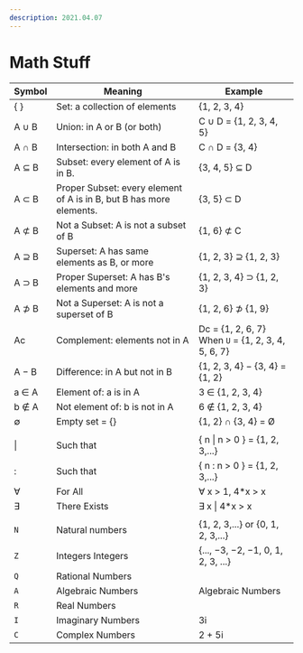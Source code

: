 ```yaml
---
description: 2021.04.07
---
```


# Math Stuff

| Symbol | Meaning                                                             | Example                                            |
| ------ | ------------------------------------------------------------------- | -------------------------------------------------- |
| { }    | Set: a collection of elements                                       | {1, 2, 3, 4}                                       |
| A ∪ B  | Union: in A or B (or both)                                          | C ∪ D = {1, 2, 3, 4, 5}                            |
| A ∩ B  | Intersection: in both A and B                                       | C ∩ D = {3, 4}                                     |
| A ⊆ B  | Subset: every element of A is in B.                                 | {3, 4, 5} ⊆ D                                      |
| A ⊂ B  | Proper Subset: every element of A is in B, but B has more elements. | {3, 5} ⊂ D                                         |
| A ⊄ B  | Not a Subset: A is not a subset of B                                | {1, 6} ⊄ C                                         |
| A ⊇ B  | Superset: A has same elements as B, or more                         | {1, 2, 3} ⊇ {1, 2, 3}                              |
| A ⊃ B  | Proper Superset: A has B's elements and more                        | {1, 2, 3, 4} ⊃ {1, 2, 3}                           |
| A ⊅ B  | Not a Superset: A is not a superset of B                            | {1, 2, 6} ⊅ {1, 9}                                 |
| Ac     | Complement: elements not in A                                       | Dc = {1, 2, 6, 7} When `U` = {1, 2, 3, 4, 5, 6, 7} |
| A − B  | Difference: in A but not in B                                       | {1, 2, 3, 4} − {3, 4} = {1, 2}                     |
| a ∈ A  | Element of: a is in A                                               | 3 ∈ {1, 2, 3, 4}                                   |
| b ∉ A  | Not element of: b is not in A                                       | 6 ∉ {1, 2, 3, 4}                                   |
| ∅      | Empty set = {}                                                      | {1, 2} ∩ {3, 4} = Ø                                |
|        |                                                                     |                                                    |
| \|     | Such that                                                           | { n \| n > 0 } = {1, 2, 3,...}                     |
| :      | Such that                                                           | { n : n > 0 } = {1, 2, 3,...}                      |
| ∀      | For All                                                             | ∀ x > 1, 4\*x > x                                  |
| ∃      | There Exists                                                        | ∃ x \| 4\*x > x                                    |
|        |                                                                     |                                                    |
| `N`    | Natural numbers                                                     | {1, 2, 3,...} or {0, 1, 2, 3,...}                  |
| `Z`    | Integers Integers                                                   | {..., −3, −2, −1, 0, 1, 2, 3, ...}                 |
| `Q`    | Rational Numbers                                                    |                                                    |
| `A`    | Algebraic Numbers                                                   | Algebraic Numbers                                  |
| `R`    | Real Numbers                                                        |                                                    |
| `I`    | Imaginary Numbers                                                   | 3i                                                 |
| `C`    | Complex Numbers                                                     | 2 + 5i                                             |
